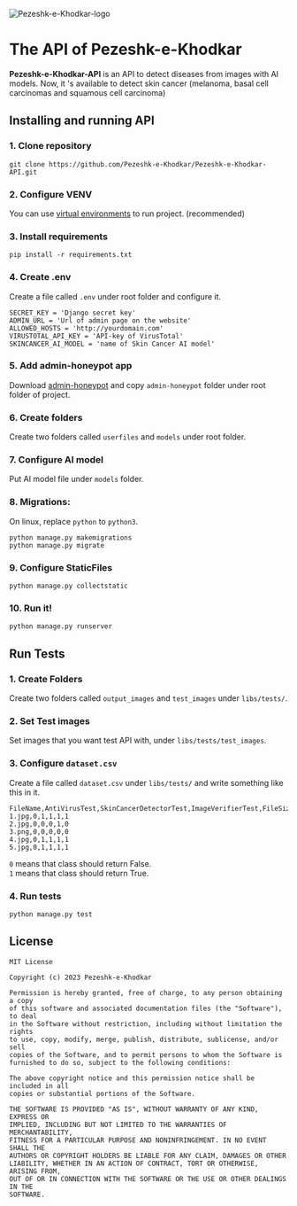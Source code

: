 ![Pezeshk-e-Khodkar-logo]()
# The API of Pezeshk-e-Khodkar
**Pezeshk-e-Khodkar-API** is an API to detect diseases from images with AI models. Now, it 's available to detect skin cancer
(melanoma, basal cell carcinomas and squamous cell carcinoma)

## Installing and running API
### 1. Clone repository
```
git clone https://github.com/Pezeshk-e-Khodkar/Pezeshk-e-Khodkar-API.git
```

### 2. Configure VENV
You can use [virtual environments](https://docs.python.org/3/library/venv.html) to run project. (recommended)
### 3. Install requirements
```commandline
pip install -r requirements.txt
```
### 4. Create .env
Create a file called `.env` under root folder and configure it.
```
SECRET_KEY = 'Django secret key'
ADMIN_URL = 'Url of admin page on the website'
ALLOWED_HOSTS = 'http://yourdomain.com'
VIRUSTOTAL_API_KEY = 'API-key of VirusTotal'
SKINCANCER_AI_MODEL = 'name of Skin Cancer AI model'
```
### 5. Add admin-honeypot app
Download [admin-honeypot](https://github.com/dmpayton/django-admin-honeypot/)
and copy `admin-honeypot` folder under root folder of project.

### 6. Create folders
Create two folders called `userfiles` and  `models` under root folder.

### 7. Configure AI model
Put AI model file under `models` folder.

### 8. Migrations:
On linux, replace `python` to `python3`.
```commandline
python manage.py makemigrations
python manage.py migrate
```

### 9. Configure StaticFiles
```commandline
python manage.py collectstatic
```
### 10. Run it!
```commandline
python manage.py runserver
```
## Run Tests

### 1. Create Folders
Create two folders called `output_images` and `test_images` under `libs/tests/`.

### 2. Set Test images
Set images that you want test API with, under `libs/tests/test_images`. 

### 3. Configure `dataset.csv`
Create a file called `dataset.csv` under `libs/tests/`
and write something like this in it.
```csv
FileName,AntiVirusTest,SkinCancerDetectorTest,ImageVerifierTest,FileSizeVerifierTest,ImageUploaderTest
1.jpg,0,1,1,1,1
2.jpg,0,0,0,1,0
3.png,0,0,0,0,0
4.jpg,0,1,1,1,1
5.jpg,0,1,1,1,1
```
`0` means that class should return False.\
`1` means that class should return True.

### 4. Run tests
```commandline
python manage.py test
```
## License
```
MIT License

Copyright (c) 2023 Pezeshk-e-Khodkar

Permission is hereby granted, free of charge, to any person obtaining a copy
of this software and associated documentation files (the "Software"), to deal
in the Software without restriction, including without limitation the rights
to use, copy, modify, merge, publish, distribute, sublicense, and/or sell
copies of the Software, and to permit persons to whom the Software is
furnished to do so, subject to the following conditions:

The above copyright notice and this permission notice shall be included in all
copies or substantial portions of the Software.

THE SOFTWARE IS PROVIDED "AS IS", WITHOUT WARRANTY OF ANY KIND, EXPRESS OR
IMPLIED, INCLUDING BUT NOT LIMITED TO THE WARRANTIES OF MERCHANTABILITY,
FITNESS FOR A PARTICULAR PURPOSE AND NONINFRINGEMENT. IN NO EVENT SHALL THE
AUTHORS OR COPYRIGHT HOLDERS BE LIABLE FOR ANY CLAIM, DAMAGES OR OTHER
LIABILITY, WHETHER IN AN ACTION OF CONTRACT, TORT OR OTHERWISE, ARISING FROM,
OUT OF OR IN CONNECTION WITH THE SOFTWARE OR THE USE OR OTHER DEALINGS IN THE
SOFTWARE.
```